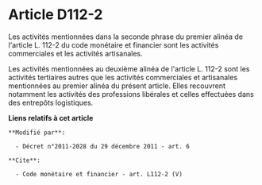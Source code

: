 # Article D112-2

Les activités mentionnées dans la seconde phrase du premier alinéa de l'article L. 112-2 du code monétaire et financier sont
les activités commerciales et les activités artisanales. 

Les activités mentionnées au deuxième alinéa de l'article L. 112-2 sont les activités tertiaires autres que les activités
commerciales et artisanales mentionnées au premier alinéa du présent article. Elles recouvrent notamment les activités des
professions libérales et celles effectuées dans des entrepôts logistiques.

**Liens relatifs à cet article**

	**Modifié par**:

	  - Décret n°2011-2028 du 29 décembre 2011 - art. 6

	**Cite**:

	  - Code monétaire et financier - art. L112-2 (V)
